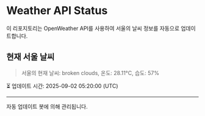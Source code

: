 
# Weather API Status

이 리포지토리는 OpenWeather API를 사용하여 서울의 날씨 정보를 자동으로 업데이트합니다.

## 현재 서울 날씨
> 서울의 현재 날씨: broken clouds, 온도: 28.11°C, 습도: 57%

⏳ 업데이트 시간: 2025-09-02 05:20:00 (UTC)

---
자동 업데이트 봇에 의해 관리됩니다.
